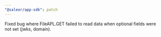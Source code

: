 ```yaml
---
"@saleor/app-sdk": patch
---
```


Fixed bug where FileAPL.GET failed to read data when optional fields were not set (jwks, domain).
